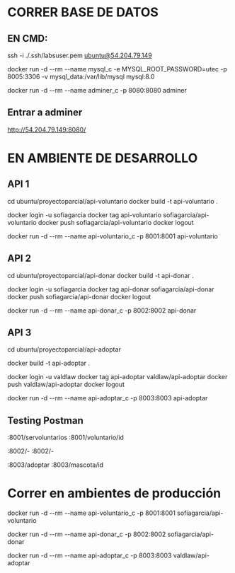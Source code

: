 
# CORRER BASE DE DATOS

## EN CMD:
ssh -i ./.ssh/labsuser.pem ubuntu@54.204.79.149

docker run -d --rm --name mysql_c -e MYSQL_ROOT_PASSWORD=utec -p 8005:3306 -v mysql_data:/var/lib/mysql mysql:8.0

docker run -d --rm --name adminer_c -p 8080:8080 adminer

## Entrar a adminer
http://54.204.79.149:8080/

# EN AMBIENTE DE DESARROLLO

## API 1
cd ubuntu/proyectoparcial/api-voluntario
docker build -t api-voluntario .

docker login -u sofiagarcia 
docker tag api-voluntario sofiagarcia/api-voluntario
docker push sofiagarcia/api-voluntario
docker logout

docker run -d --rm --name api-voluntario_c -p 8001:8001 api-voluntario

## API 2
cd ubuntu/proyectoparcial/api-donar
docker build -t api-donar .

docker login -u sofiagarcia 
docker tag api-donar sofiagarcia/api-donar
docker push sofiagarcia/api-donar
docker logout

docker run -d --rm --name api-donar_c -p 8002:8002 api-donar

## API 3
cd ubuntu/proyectoparcial/api-adoptar

docker build -t api-adoptar .

docker login -u valdlaw 
docker tag api-adoptar valdlaw/api-adoptar
docker push valdlaw/api-adoptar
docker logout

docker run -d --rm --name api-adoptar_c -p 8003:8003 api-adoptar

## Testing Postman

<IP del ambiente de desarrollo>:8001/servoluntarios
<IP del ambiente de desarrollo>:8001/voluntario/id

<IP del ambiente de desarrollo>:8002/-
<IP del ambiente de desarrollo>:8002/-

<IP del ambiente de desarrollo>:8003/adoptar
<IP del ambiente de desarrollo>:8003/mascota/id

# Correr en ambientes de producción

docker run -d --rm --name api-voluntario_c -p 8001:8001 sofiagarcia/api-voluntario

docker run -d --rm --name api-donar_c -p 8002:8002 sofiagarcia/api-donar

docker run -d --rm --name api-adoptar_c -p 8003:8003 valdlaw/api-adoptar
